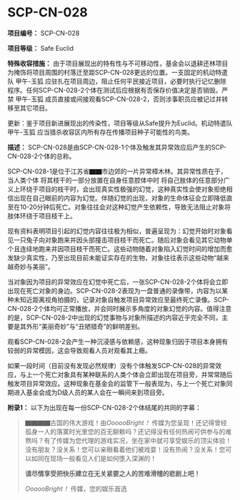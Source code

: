 # SCP-CN-028

**项目编号：** SCP-CN-028

**项目等级：** Safe Euclid

**特殊收容措施：** 由于项目展现出的特有性与不可移动性，基金会以退耕还林项目为掩饰将项目周围的村落迁至距SCP-CN-028更远的位置。一支固定的机动特遣队 甲午-玉狐 应驻扎在项目周边，阻止任何平民接近项目，必要时执行记忆删除程序。任何SCP-CN-028-2个体在测试后应根据有否保存价值决定是否销毁。严禁 甲午-玉狐 成员直接或间接观看SCP-CN-028-2，否则涉事职员应被记过并转移至其它项目。

更新：鉴于项目新进展现出的传染性，项目等级从Safe提升为Euclid。机动特遣队 甲午-玉狐 应当猎杀收容区内所有存在传播项目种子可能性的鸟类。

**描述：** SCP-CN-028是由SCP-CN-028-1个体及触发其异常效应后产生的SCP-CN-028-2个体的总称。

SCP-CN-028-1是位于江苏省▇▇市边郊的一片异常樟木林。其异常性质在于，当人类个体 将其枝干的一部分放置在自身任意腔体中时 将自己肢体的任意部分广义上环绕于项目的枝干时，会出现真实性极强的幻觉，这种真实性会使对象拒绝相信出现在自己眼前的内容为幻觉。伴随幻觉的出现，对象的生命体征会立即降低直至在10-20分钟后死亡。对象往往会对这种幻觉产生依赖性，导致无法阻止对象将肢体环绕于项目枝干上。

现有资料表明项目引起的幻觉内容往往极为相似，普遍呈现为：幻觉开始时对象看见一只兔子向对象跑来并因头部撞击项目枝干而死亡。随后对象会看见其它动物单个且连续地跑来并因项目枝干而死亡。这些动物随着对象陷入幻觉时间的增加而愈发缺少真实性，乃至出现目前未能证实存在的生物，对象往往表示这些动物“越来越奇妙与美丽”。

当对象因为项目的异常效应在幻觉中死亡后，一张SCP-CN-028-2个体将会立即出现在死亡对象的身边。SCP-CN-028-2表现为一盘普通的录像带，内容为以某种未知近距离视角拍摄的，记录对象自触发项目异常效应至最终死亡录像。SCP-CN-028-2个体均可正常播放，并会同时展示多角度的对象幻觉的内容。值得注意的是，SCP-CN-028-2中出现的幻觉事物与对象所描述的内容近乎完全不同，主要是其外形“美丽奇妙”与“丑陋猎奇”的鲜明差别。

观看SCP-CN-028-2会产生一种沉浸感与依赖感，这种现象归因于项目本身拥有较弱的异常模因，这会导致观看人员对观看其上瘾。

如果一段时间（目前没有发现必然规律）没有个体触发SCP-CN-028的异常效应，与上一个死亡对象具有某种联系的人类个体会立即出现在项目旁，并常常随后触发项目异常效应。这种现象在基金会的监管下一般表现为，与上一个死亡对象同期进入基金会成为D级人员的某人会在一瞬间来到项目旁。


**附录1：** 
以下为出现在每一份SCP-CN-028-2个体结尾的共同的字幕：


> ▇▇▇▇古国的伟大游戏！由*OooooBright！* 传媒为您呈现！还记得曾经孤身一人的落寞时光里您的百无聊赖吗？还记得没有任何热闹可供参与的难熬吗？有了传媒为您代理的游戏实况，坐在家中就可享受娱乐的顶尖体验！没有朋友？没关系！您可以亲眼看着他们被戏耍！没有热闹？没关系！您可以如同在现场一般看见人们是如何堕入深渊的！
> 
> **请尽情享受把快乐建立在无关紧要之人的苦难滑稽的悲剧上吧！** 
> 
> *OooooBright！* 传媒，您的娱乐首选
> 


